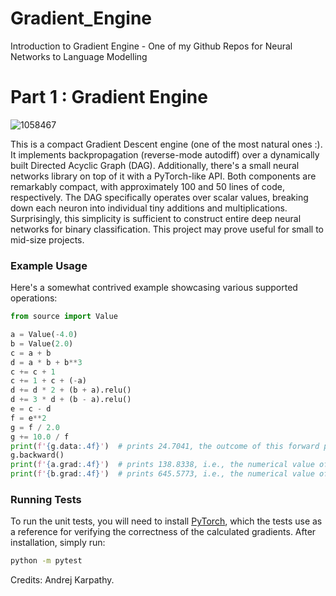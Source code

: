 # Gradient_Engine
Introduction to Gradient Engine - One of my Github Repos for Neural Networks to Language Modelling 
# Part 1 : Gradient Engine

![1058467](https://github.com/PrateekJannu/Gradient_Engine/assets/71490386/6f14cb8e-5119-4a66-a31a-51a62d38ef28)


This is a compact Gradient Descent engine (one of the most natural ones :). It implements backpropagation (reverse-mode autodiff) over a dynamically built Directed Acyclic Graph (DAG). Additionally, there's a small neural networks library on top of it with a PyTorch-like API. Both components are remarkably compact, with approximately 100 and 50 lines of code, respectively. The DAG specifically operates over scalar values, breaking down each neuron into individual tiny additions and multiplications. Surprisingly, this simplicity is sufficient to construct entire deep neural networks for binary classification. This project may prove useful for small to mid-size projects.



### Example Usage

Here's a somewhat contrived example showcasing various supported operations:

```python
from source import Value

a = Value(-4.0)
b = Value(2.0)
c = a + b
d = a * b + b**3
c += c + 1
c += 1 + c + (-a)
d += d * 2 + (b + a).relu()
d += 3 * d + (b - a).relu()
e = c - d
f = e**2
g = f / 2.0
g += 10.0 / f
print(f'{g.data:.4f}')  # prints 24.7041, the outcome of this forward pass
g.backward()
print(f'{a.grad:.4f}')  # prints 138.8338, i.e., the numerical value of dg/da
print(f'{b.grad:.4f}')  # prints 645.5773, i.e., the numerical value of dg/db
```

### Running Tests

To run the unit tests, you will need to install [PyTorch](https://pytorch.org/), which the tests use as a reference for verifying the correctness of the calculated gradients. After installation, simply run:

```bash
python -m pytest
```

Credits: Andrej Karpathy.

